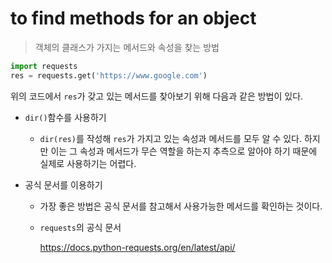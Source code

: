 # to find methods for an object

> 객체의 클래스가 가지는 메서드와 속성을 찾는 방법

```python
import requests
res = requests.get('https://www.google.com')
```

위의 코드에서 `res`가 갖고 있는 메서드를 찾아보기 위해 다음과 같은 방법이 있다.

- `dir()`함수를 사용하기
  - `dir(res)`를 작성해 `res`가 가지고 있는 속성과 메서드를 모두 알 수 있다. 하지만 이는 그 속성과 메서드가 무슨 역할을 하는지 추측으로 알아야 하기 때문에 실제로 사용하기는 어렵다.

- 공식 문서를 이용하기

  - 가장 좋은 방법은 공식 문서를 참고해서 사용가능한 메서드를 확인하는 것이다.

  - `requests`의 공식 문서

    https://docs.python-requests.org/en/latest/api/


